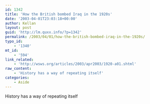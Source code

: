 ```yaml
---
id: 1342
title: 'How the British bombed Iraq in the 1920s'
date: '2003-04-01T23:03:18+00:00'
author: Kellan
layout: post
guid: 'http://lm.quxx.info/?p=1342'
permalink: /2003/04/01/how-the-british-bombed-iraq-in-the-1920s/
typo_id:
    - '1340'
mt_id:
    - '594'
link_related:
    - 'http://wsws.org/articles/2003/apr2003/1920-a01.shtml'
raw_content:
    - 'History has a way of repeating itself'
categories:
    - Aside
---
```


History has a way of repeating itself